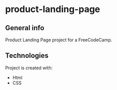 # product-landing-page

## General info
Product Landing Page project for a FreeCodeCamp.
	
## Technologies
Project is created with:
* Html
* CSS

